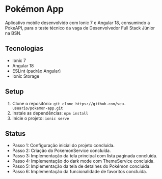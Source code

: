# Pokémon App

Aplicativo mobile desenvolvido com Ionic 7 e Angular 18, consumindo a PokeAPI, para o teste técnico da vaga de Desenvolvedor Full Stack Júnior na BSN.

## Tecnologias

- Ionic 7
- Angular 18
- ESLint (padrão Angular)
- Ionic Storage

## Setup

1. Clone o repositório: `git clone https://github.com/seu-usuario/pokemon-app.git`
2. Instale as dependências: `npm install`
3. Inicie o projeto: `ionic serve`

## Status

- Passo 1: Configuração inicial do projeto concluída.
- Passo 2: Criação do PokemonService concluída.
- Passo 3: Implementação da tela principal com lista paginada concluída.
- Passo 4: Implementação do dark mode com ThemeService concluída.
- Passo 5: Implementação da tela de detalhes do Pokémon concluída.
- Passo 6: Implementação da funcionalidade de favoritos concluída.
